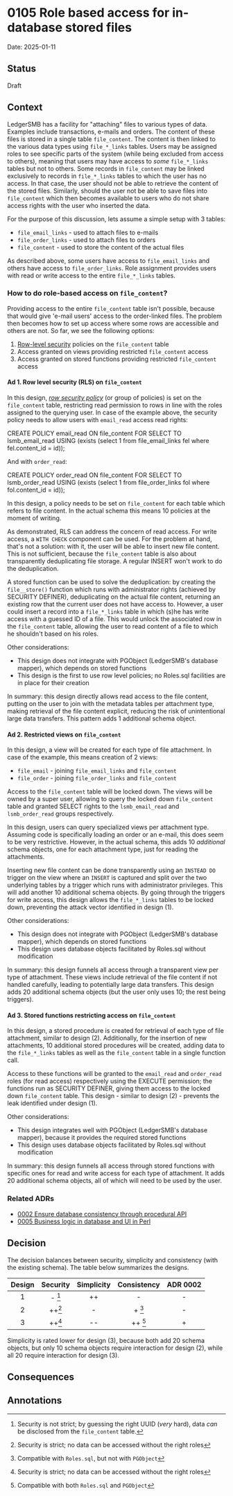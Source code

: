 # 0105 Role based access for in-database stored files

Date: 2025-01-11

## Status

Draft

## Context

LedgerSMB has a facility for "attaching" files to various types of data.
Examples include transactions, e-mails and orders. The content of these files
is stored in a single table `file_content`. The content is then linked to the
various data types using `file_*_links` tables. Users may be assigned
roles to see specific parts of the system (while being excluded from access
to others), meaning that users may have access to *some* `file_*_links` tables
but not to others. Some records in `file_content` may be linked exclusively to
records in `file_*_links` tables to which the user has no access. In that case,
the user should not be able to retrieve the content of the stored files.
Similarly, should the user not be able to save files into `file_content` which
then becomes available to users who do not share access rights with the user
who inserted the data.

For the purpose of this discussion, lets assume a simple setup with 3 tables:

* `file_email_links` - used to attach files to e-mails
* `file_order_links` - used to attach files to orders
* `file_content` - used to store the content of the actual files

As described above, some users have access to `file_email_links` and others
have access to `file_order_links`. Role assignment provides users with read
or write access to the entire `file_*_links` tables.

### How to do role-based access on `file_content`?

Providing access to the entire `file_content` table isn't possible, because
that would give 'e-mail users' access to the order-linked files. The problem
then becomes how to set up access where some rows are accessible and others
are not. So far, we see the following options:

1. [Row-level
   security](https://www.postgresql.org/docs/current/ddl-rowsecurity.html)
   policies on the `file_content` table
2. Access granted on views providing restricted `file_content` access
3. Access granted on stored functions providing restricted `file_content` access


#### Ad 1. Row level security (RLS) on `file_content`

In this design, [*row security
policy*](https://www.postgresql.org/docs/current/sql-createpolicy.html)
(or group of policies) is set on the `file_content` table, restricting read
permission to rows in line with the roles assigned to the querying user. In
case of the example above, the security policy needs to allow users with
`email_read` access read rights:

  CREATE POLICY email_read ON file_content
    FOR SELECT
    TO lsmb_email_read
    USING (exists (select 1 from file_email_links fel where fel.content_id = id));

And with `order_read`:

  CREATE POLICY order_read ON file_content
    FOR SELECT
    TO lsmb_order_read
    USING (exists (select 1 from file_order_links fol where fol.content_id = id));


In this design, a policy needs to be set on `file_content` for each table which
refers to file content. In the actual schema this means 10 policies at the
moment of writing.

As demonstrated, RLS can address the concern of read access. For write access,
a `WITH CHECK` component can be used. For the problem at hand, that's not a
solution: with it, the user will be able to insert new file content. This is not
sufficient, because the `file_content` table is also about transparently
deduplicating file storage. A regular INSERT won't work to do the deduplication.

A stored function can be used to solve the deduplication: by creating the
`file__store()` function which runs with administrator rights (achieved by
SECURITY DEFINER), deduplicating on the actual file content, returning an
existing row that the current user does not have access to. However, a user
could insert a record into a `file_*_links` table in which (s)he has write
access with a guessed ID of a file. This would unlock the associated row
in the `file_content` table, allowing the user to read content of a file to
which he shouldn't based on his roles.

Other considerations:
* This design does not integrate with PGObject (LedgerSMB's database
  mapper), which depends on stored functions
* This design is the first to use row level policies; no Roles.sql facilities
  are in place for their creation

In summary: this design directly allows read access to the file content,
putting on the user to join with the metadata tables per attachment type,
making retrieval of the file content explicit, reducing the risk of
unintentional large data transfers. This pattern adds 1 additional schema
object.

#### Ad 2. Restricted views on `file_content`

In this design, a view will be created for each type of file attachment. In
case of the example, this means creation of 2 views:

* `file_email` - joining `file_email_links` and `file_content`
* `file_order` - joining `file_order_links` and `file_content`

Access to the `file_content` table will be locked down. The views will be
owned by a super user, allowing to query the locked down `file_content` table
and granted SELECT rights to the `lsmb_email_read` and `lsmb_order_read` groups
respectively.

In this design, users can query specialized views per attachment type. Assuming
code is specifically loading an order or an e-mail, this does seem to be very
restrictive. However, in the actual schema, this adds 10 *additional* schema
objects, one for each attachment type, just for reading the attachments.

Inserting new file content can be done transparently using an `INSTEAD DO`
trigger on the view where an `INSERT` is captured and split over the two
underlying tables by a trigger which runs with administrator privileges.
This will add another 10 additional schema objects. By going through the
triggers for write access, this design allows the `file_*_links` tables to
be locked down, preventing the attack vector identified in design (1).

Other considerations:
* This design does not integrate with PGObject (LedgerSMB's database
  mapper), which depends on stored functions
* This design uses database objects facilitated by Roles.sql without
  modification

In summary: this design funnels all access through a transparent view per
type of attachment. These views include retrieval of the file content if
not handled carefully, leading to potentially large data transfers. This
design adds 20 additional schema objects (but the user only uses 10; the
rest being triggers).

#### Ad 3. Stored functions restricting access on `file_content`

In this design, a stored procedure is created for retrieval of each type
of file attachment, similar to design (2). Additionally, for the insertion
of new attachments, 10 additional stored procedures will be created, adding
data to the `file_*_links` tables as well as the `file_content` table in a
single function call.

Access to these functions will be granted to the `email_read` and `order_read`
roles (for read access) respectively using the EXECUTE permission; the
functions run as SECURITY DEFINER, giving them access to the locked down
`file_content` table. This design - similar to design (2) - prevents the
leak identified under design (1).

Other considerations:
* This design integrates well with PGObject (LedgerSMB's database
  mapper), because it provides the required stored functions
* This design uses database objects facilitated by Roles.sql without
  modification

In summary: this design funnels all access through stored functions with
specific ones for read and write access for each type of attachment. It
adds 20 additional schema objects, all of which will need to be used by the
user.

### Related ADRs

* [0002 Ensure database consistency through
  procedural API](./0002-database-consistency-procedural-api.md)
* [0005 Business logic in database and UI
  in Perl](./0005-business-logic-in-database-and-UI-in-Perl.md)

## Decision

The decision balances between security, simplicity and consistency (with
the existing schema). The table below summarizes the designs.

|  Design  | Security | Simplicity | Consistency | ADR 0002 |
|  :----:  |  :----:  |  :------:  |  :-------:  |  :----:  |
|    1     |   - [^1] |     ++     |     -       |    -     |
|    2     |   ++[^2] |     -      |     +  [^3] |    -     |
|    3     |   ++[^2] |     --     |     ++ [^4] |    +     |

[^1]: Security is not strict; by guessing the right UUID (*very* hard),
      data *can* be disclosed from the `file_content` table.
[^2]: Security is strict; no data can be accessed without the right roles
[^3]: Compatible with `Roles.sql`, but not with `PGObject`
[^4]: Compatible with both `Roles.sql` and `PGObject`


Simplicity is rated lower for design (3), because both add 20 schema objects,
but only 10 schema objects require interaction for design (2), while all 20
require interaction for design (3).




## Consequences


## Annotations

